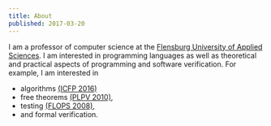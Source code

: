 ```yaml
---
title: About
published: 2017-03-20
---
```


I am a professor of computer science at the
[Flensburg University of Applied Sciences](http://www.hs-flensburg.de). I am
interested in programming languages as well as theoretical and practical aspects of
programming and software verification. For example, I am interested in

* algorithms [(ICFP 2016)](http://informatik.uni-kiel.de/~sad/icfp2016-preprint.pdf)
* free theorems [(PLPV 2010)](http://www.janis-voigtlaender.eu/papers/FreeTheoremsForFunctionalLogicPrograms.pdf),
* testing [(FLOPS 2008)](http://www-ps.informatik.uni-kiel.de/~sebf/data/pub/flops08.pdf),
* and formal verification.
